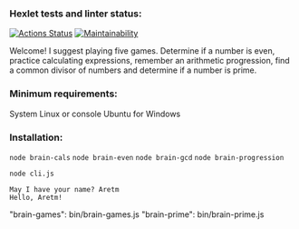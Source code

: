 ### Hexlet tests and linter status:
[![Actions Status](https://github.com/nneversky/fullstack-javascript-project-44/actions/workflows/hexlet-check.yml/badge.svg)](https://github.com/nneversky/fullstack-javascript-project-44/actions) [![Maintainability](https://api.codeclimate.com/v1/badges/bc6b1d4b7a6524a6d66c/maintainability)](https://codeclimate.com/github/nneversky/fullstack-javascript-project-44/maintainability)


Welcome! I suggest playing five games. Determine if a number is even, practice calculating expressions, 
remember an arithmetic progression, find a common divisor of numbers and determine if a number is prime.

### Minimum requirements:
System Linux or console Ubuntu for Windows

### Installation:


```node brain-cals``` ```node brain-even```
```node brain-gcd``` ```node brain-progression```

```node cli.js```
```Welcome to the Brain Games!
May I have your name? Aretm
Hello, Aretm!
```

"brain-games": bin/brain-games.js
"brain-prime": bin/brain-prime.js
